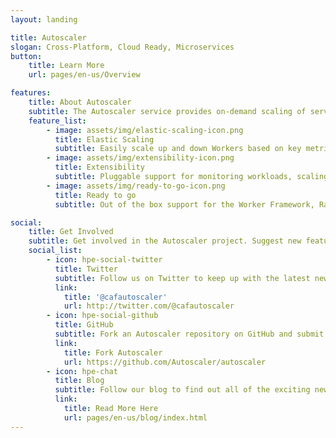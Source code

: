 ```yaml
---
layout: landing

title: Autoscaler
slogan: Cross-Platform, Cloud Ready, Microservices 
button:
    title: Learn More
    url: pages/en-us/Overview

features:
    title: About Autoscaler
    subtitle: The Autoscaler service provides on-demand scaling of services, allowing you to efficiently dedicate resources where they are needed most in your Mesos cluster and minimizing costs and ensuring user satisfaction.
    feature_list:
        - image: assets/img/elastic-scaling-icon.png
          title: Elastic Scaling
          subtitle: Easily scale up and down Workers based on key metrics. Allocate resources where they are needed most.
        - image: assets/img/extensibility-icon.png
          title: Extensibility
          subtitle: Pluggable support for monitoring workloads, scaling decisions and scaling commands allows the Autoscaler to be used in many different environments.
        - image: assets/img/ready-to-go-icon.png
          title: Ready to go
          subtitle: Out of the box support for the Worker Framework, RabbitMQ and Marathon makes it easy to start scaling today!

social:
    title: Get Involved
    subtitle: Get involved in the Autoscaler project. Suggest new features, report issues or take part in development.
    social_list:
        - icon: hpe-social-twitter
          title: Twitter
          subtitle: Follow us on Twitter to keep up with the latest news and updates from the team or to get in touch with us!
          link:
            title: '@cafautoscaler'
            url: http://twitter.com/@cafautoscaler
        - icon: hpe-social-github
          title: GitHub
          subtitle: Fork an Autoscaler repository on GitHub and submit a pull request to help contribute to the project! Or if you have discovered an issue, report it to us.
          link:
            title: Fork Autoscaler 
            url: https://github.com/Autoscaler/autoscaler
        - icon: hpe-chat
          title: Blog
          subtitle: Follow our blog to find out all of the exciting news and announcements regarding Autoscaling.
          link:
            title: Read More Here
            url: pages/en-us/blog/index.html
---
```

